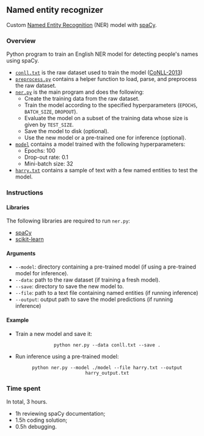 ## Named entity recognizer
Custom [Named Entity Recognition](https://en.wikipedia.org/wiki/Named-entity_recognition) (NER) model with [spaCy](https://spacy.io/). 

### Overview
Python program to train an English NER model for detecting people's names using spaCy.

- [`conll.txt`](./conll.txt) is the raw dataset used to train the model ([CoNLL-2013](https://www.clips.uantwerpen.be/conll2003/ner/))
- [`preprocess.py`](./preprocess.py) contains a helper function to load, parse, and preprocess the raw dataset.
- [`ner.py`](./ner.py) is the main program and does the following:
  - Create the training data from the raw dataset.
  - Train the model according to the specified hyperparameters (`EPOCHS`, `BATCH_SIZE`, `DROPOUT`).
  - Evaluate the model on a subset of the training data whose size is given by `TEST_SIZE`.
  - Save the model to disk (optional).
  - Use the new model or a pre-trained one for inference (optional). 
- [`model`](./model) contains a model trained with the following hyperparameters:
  - Epochs: 100
  - Drop-out rate: 0.1
  - Mini-batch size: 32
- [`harry.txt`](./harry.txt) contains a sample of text with a few named entities to test the model. 

### Instructions
#### Libraries
The following libraries are required to run `ner.py`:
- [spaCy](https://spacy.io/usage)
- [scikit-learn](https://scikit-learn.org/stable/install.html)

#### Arguments
- `--model`: directory containing a pre-trained model (if using a pre-trained model for inference).
- `--data`: path to the raw dataset (if training a fresh model).
- `--save`: directory to save the new model to.
- `--file`: path to a text file containing named entities (if running inference)
- `--output`: output path to save the model predictions (if running inference)

#### Example

- Train a new model and save it:
  <p align="center"><code>python ner.py --data conll.txt --save .</code></p>

- Run inference using a pre-trained model:
  <p align="center"><code>python ner.py --model ./model --file harry.txt --output harry_output.txt</code></p>
  
### Time spent
In total, 3 hours. 
- 1h reviewing spaCy documentation;
- 1.5h coding solution;
- 0.5h debugging.

